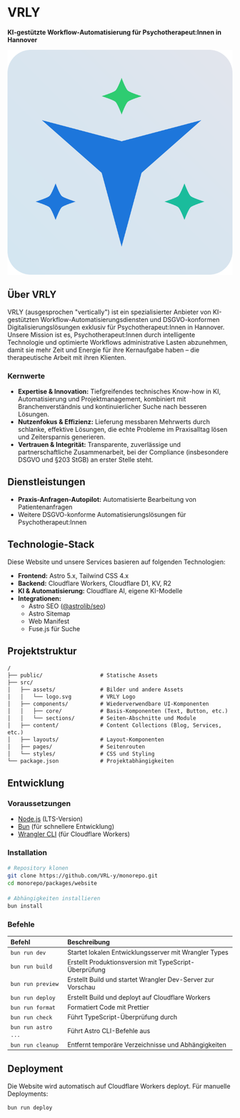 # VRLY

**KI-gestützte Workflow-Automatisierung für Psychotherapeut:Innen in Hannover**

![VRLY Logo](src/assets/logo.svg)

## Über VRLY

VRLY (ausgesprochen "vertically") ist ein spezialisierter Anbieter von KI-gestützten Workflow-Automatisierungsdiensten und DSGVO-konformen Digitalisierungslösungen exklusiv für Psychotherapeut:Innen in Hannover. Unsere Mission ist es, Psychotherapeut:Innen durch intelligente Technologie und optimierte Workflows administrative Lasten abzunehmen, damit sie mehr Zeit und Energie für ihre Kernaufgabe haben – die therapeutische Arbeit mit ihren Klienten.

### Kernwerte

- **Expertise & Innovation:** Tiefgreifendes technisches Know-how in KI, Automatisierung und Projektmanagement, kombiniert mit Branchenverständnis und kontinuierlicher Suche nach besseren Lösungen.
- **Nutzenfokus & Effizienz:** Lieferung messbaren Mehrwerts durch schlanke, effektive Lösungen, die echte Probleme im Praxisalltag lösen und Zeitersparnis generieren.
- **Vertrauen & Integrität:** Transparente, zuverlässige und partnerschaftliche Zusammenarbeit, bei der Compliance (insbesondere DSGVO und §203 StGB) an erster Stelle steht.

## Dienstleistungen

- **Praxis-Anfragen-Autopilot:** Automatisierte Bearbeitung von Patientenanfragen
- Weitere DSGVO-konforme Automatisierungslösungen für Psychotherapeut:Innen

## Technologie-Stack

Diese Website und unsere Services basieren auf folgenden Technologien:

- **Frontend:** Astro 5.x, Tailwind CSS 4.x
- **Backend:** Cloudflare Workers, Cloudflare D1, KV, R2
- **KI & Automatisierung:** Cloudflare AI, eigene KI-Modelle
- **Integrationen:**
  - Astro SEO ([@astrolib/seo](https://github.com/onwidget/astrolib/tree/main/packages/seo))
  - Astro Sitemap
  - Web Manifest
  - Fuse.js für Suche

## Projektstruktur

```
/
├── public/                  # Statische Assets
├── src/
│   ├── assets/              # Bilder und andere Assets
│   │   └── logo.svg         # VRLY Logo
│   ├── components/          # Wiederverwendbare UI-Komponenten
│   │   ├── core/            # Basis-Komponenten (Text, Button, etc.)
│   │   └── sections/        # Seiten-Abschnitte und Module
│   ├── content/             # Content Collections (Blog, Services, etc.)
│   ├── layouts/             # Layout-Komponenten
│   ├── pages/               # Seitenrouten
│   └── styles/              # CSS und Styling
└── package.json             # Projektabhängigkeiten
```

## Entwicklung

### Voraussetzungen

- [Node.js](https://nodejs.org/) (LTS-Version)
- [Bun](https://bun.sh/) (für schnellere Entwicklung)
- [Wrangler CLI](https://developers.cloudflare.com/workers/wrangler/install-and-update/) (für Cloudflare Workers)

### Installation

```bash
# Repository klonen
git clone https://github.com/VRL-y/monorepo.git
cd monorepo/packages/website

# Abhängigkeiten installieren
bun install
```

### Befehle

| Befehl              | Beschreibung                                                |
| :------------------ | :---------------------------------------------------------- |
| `bun run dev`       | Startet lokalen Entwicklungsserver mit Wrangler Types       |
| `bun run build`     | Erstellt Produktionsversion mit TypeScript-Überprüfung      |
| `bun run preview`   | Erstellt Build und startet Wrangler Dev-Server zur Vorschau |
| `bun run deploy`    | Erstellt Build und deployt auf Cloudflare Workers           |
| `bun run format`    | Formatiert Code mit Prettier                                |
| `bun run check`     | Führt TypeScript-Überprüfung durch                          |
| `bun run astro ...` | Führt Astro CLI-Befehle aus                                 |
| `bun run cleanup`   | Entfernt temporäre Verzeichnisse und Abhängigkeiten         |

## Deployment

Die Website wird automatisch auf Cloudflare Workers deployt. Für manuelle Deployments:

```bash
bun run deploy
```
